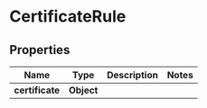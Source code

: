 # CertificateRule

## Properties
Name | Type | Description | Notes
------------ | ------------- | ------------- | -------------
**certificate** | **Object** |  | 
